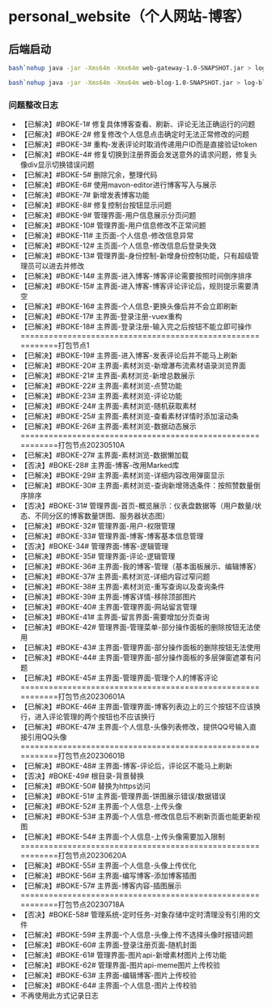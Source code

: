<!--
 * @Author: 七画一只妖 1157529280@qq.com
 * @Date: 2022-03-07 22:38:49
 * @LastEditors: 七画一只妖 1157529280@qq.com
 * @LastEditTime: 2024-05-08 10:31:29
 * @FilePath: \personal_website\README.md
 * @Description: 这是默认设置,请设置`customMade`, 打开koroFileHeader查看配置 进行设置: https://github.com/OBKoro1/koro1FileHeader/wiki/%E9%85%8D%E7%BD%AE
-->
# personal_website（个人网站-博客）

## 后端启动
~~~sh
bash`nohup java -jar -Xms64m -Xmx64m web-gateway-1.0-SNAPSHOT.jar > log-gateway.log 2>&1 &` 

bash`nohup java -jar -Xms64m -Xmx64m web-blog-1.0-SNAPSHOT.jar > log-blog.log 2>&1 &` 
~~~

### 问题整改日志

- 【已解决】#BOKE-1# 修复具体博客查看、刷新、评论无法正确运行的问题
- 【已解决】#BOKE-2# 修复修改个人信息点击确定时无法正常修改的问题
- 【已解决】#BOKE-3# 重构-发表评论时取消传递用户ID而是直接验证token
- 【已解决】#BOKE-4# 修复切换到注册界面会发送意外的请求问题，修复头像div显示切换错误问题
- 【已解决】#BOKE-5# 删除冗余，整理代码
- 【已解决】#BOKE-6# 使用mavon-editor进行博客写入与展示
- 【已解决】#BOKE-7# 新增发表博客功能
- 【已解决】#BOKE-8# 修复控制台按钮显示问题
- 【已解决】#BOKE-9# 管理界面-用户信息展示分页问题
- 【已解决】#BOKE-10# 管理界面-用户信息修改不正常问题
- 【已解决】#BOKE-11# 主页面-个人信息-修改信息异常
- 【已解决】#BOKE-12# 主页面-个人信息-修改信息后登录失效
- 【已解决】#BOKE-13# 管理界面-身份控制-新增身份控制功能，只有超级管理员可以进去并修改
- 【已解决】#BOKE-14# 主界面-进入博客-博客评论需要按照时间倒序排序
- 【已解决】#BOKE-15# 主界面-进入博客-博客评论评论后，规则提示需要清空
- 【已解决】#BOKE-16# 主界面-个人信息-更换头像后并不会立即刷新
- 【已解决】#BOKE-17# 主界面-登录注册-vuex重构
- 【已解决】#BOKE-18# 主界面-登录注册-输入完之后按钮不能立即可操作
===========================================================打包节点1
- 【已解决】#BOKE-19# 主界面-进入博客-发表评论后并不能马上刷新
- 【已解决】#BOKE-20# 主界面-素材浏览-新增瀑布流素材语录浏览界面
- 【已解决】#BOKE-21# 主界面-素材浏览-新增总数展示
- 【已解决】#BOKE-22# 主界面-素材浏览-点赞功能
- 【已解决】#BOKE-23# 主界面-素材浏览-评论功能
- 【已解决】#BOKE-24# 主界面-素材浏览-随机获取素材
- 【已解决】#BOKE-25# 主界面-素材浏览-查看素材详情时添加滚动条
- 【已解决】#BOKE-26# 主界面-素材浏览-数据动态展示
===========================================================打包节点20230510A
- 【已解决】#BOKE-27# 主界面-素材浏览-数据懒加载
- 【否决】#BOKE-28# 主界面-博客-改用Marked库
- 【已解决】#BOKE-29# 主界面-素材浏览-详细内容改用弹窗显示
- 【已解决】#BOKE-30# 主界面-素材浏览-查询新增筛选条件：按照赞数量倒序排序
- 【否决】#BOKE-31# 管理界面-首页-概览展示：仪表盘数据等（用户数量/状态、不同分区的博客数量饼图、服务器状态图）
- 【已解决】#BOKE-32# 管理界面-用户-权限管理
- 【已解决】#BOKE-33# 管理界面-博客-博客基本信息管理
- 【否决】#BOKE-34# 管理界面-博客-逻辑管理
- 【已解决】#BOKE-35# 管理界面-评论-逻辑管理
- 【已解决】#BOKE-36# 主界面-我的博客-管理（基本面板展示、编辑博客）
- 【已解决】#BOKE-37# 主界面-素材浏览-详细内容过窄问题
- 【已解决】#BOKE-38# 主界面-素材浏览-重写查询以及查询条件
- 【已解决】#BOKE-39# 主界面-博客详情-移除顶部图片
- 【已解决】#BOKE-40# 主界面-管理界面-网站留言管理
- 【已解决】#BOKE-41# 主界面-留言界面-需要增加分页查询
- 【已解决】#BOKE-42# 管理界面-管理菜单-部分操作面板的删除按钮无法使用
- 【已解决】#BOKE-43# 主界面-管理界面-部分操作面板的删除按钮无法使用
- 【已解决】#BOKE-44# 主界面-管理界面-部分操作面板的多层弹窗遮罩有问题
- 【已解决】#BOKE-45# 主界面-管理界面-管理个人的博客评论
===========================================================打包节点20230601A
- 【已解决】#BOKE-46# 主界面-管理界面-博客列表边上的三个按钮不应该换行，进入评论管理的两个按钮也不应该换行
- 【已解决】#BOKE-47# 主界面-个人信息-头像列表修改，提供QQ号输入直接引用QQ头像
===========================================================打包节点20230601B
- 【已解决】#BOKE-48# 主界面-博客-评论后，评论区不能马上刷新
- 【否决】#BOKE-49# 根目录-背景替换
- 【已解决】#BOKE-50# 替换为https访问
- 【已解决】#BOKE-51# 主界面-管理界面-饼图展示错误/数据错误
- 【已解决】#BOKE-52# 主界面-个人信息-上传头像
- 【已解决】#BOKE-53# 主界面-个人信息-修改信息后不刷新页面也能更新视图
- 【已解决】#BOKE-54# 主界面-个人信息-上传头像需要加入限制
===========================================================打包节点20230620A
- 【已解决】#BOKE-55# 主界面-个人信息-头像上传优化
- 【已解决】#BOKE-56# 主界面-编写博客-添加博客插图
- 【已解决】#BOKE-57# 主界面-博客内容-插图展示
===========================================================打包节点20230718A
- 【否决】#BOKE-58# 管理系统-定时任务-对象存储中定时清理没有引用的文件
- 【已解决】#BOKE-59# 主界面-个人信息-头像上传不选择头像时报错问题
- 【已解决】#BOKE-60# 主界面-登录注册页面-随机封面
- 【已解决】#BOKE-61# 管理界面-图片api-新增素材图片上传功能
- 【已解决】#BOKE-62# 管理界面-图片api-meme图片上传校验
- 【已解决】#BOKE-63# 主界面-编辑博客-图片上传校验
- 【已解决】#BOKE-64# 主界面-个人信息-图片上传校验
- 不再使用此方式记录日志
